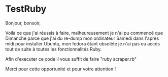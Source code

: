 # TestRuby

Bonjour, bonsoir,

Voilà ce que j'ai réussis à faire, malheureusement je n'ai pu commencé que Dimanche parce que j'ai du re-dump mon ordinateur Samedi dans l'après midi pour installer Ubuntu, mon fedora étant obsolète je n'ai pas eu accès tout de suite à toutes les fonctionnalités Ruby.

Afin d'executer ce code il vous suffit de faire "ruby scraper.rb"

Merci pour cette opportunité et pour votre attention !
